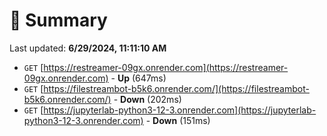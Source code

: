 # 📖 Summary
Last updated: **6/29/2024, 11:11:10 AM**

- `GET` [https://restreamer-09gx.onrender.com](https://restreamer-09gx.onrender.com) - **Up** (647ms)
- `GET` [https://filestreambot-b5k6.onrender.com/](https://filestreambot-b5k6.onrender.com/) - **Down** (202ms)
- `GET` [https://jupyterlab-python3-12-3.onrender.com](https://jupyterlab-python3-12-3.onrender.com) - **Down** (151ms)
